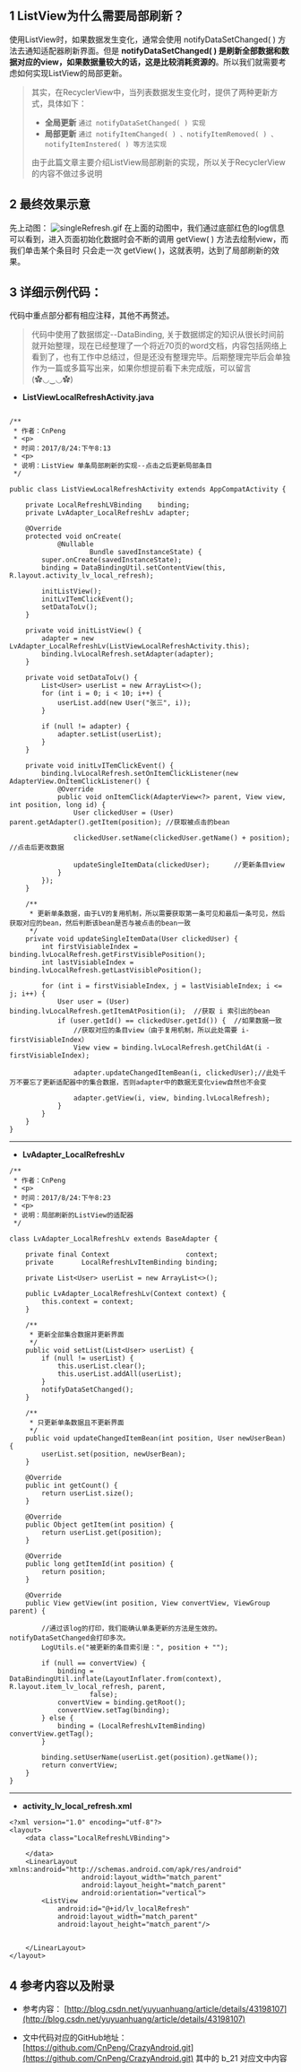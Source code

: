 ## 1 ListView为什么需要局部刷新？
使用ListView时，如果数据发生变化，通常会使用 notifyDataSetChanged( ) 方法去通知适配器刷新界面。但是 **notifyDataSetChanged( ) 是刷新全部数据和数据对应的view，如果数据量较大的话，这是比较消耗资源的**。所以我们就需要考虑如何实现ListView的局部更新。

>其实，在RecyclerView中，当列表数据发生变化时，提供了两种更新方式，具体如下：
>- **全局更新**
 `通过 notifyDataSetChanged( ) 实现`
>- **局部更新**
`通过 notifyItemChanged( ) 、notifyItemRemoved( ) 、notifyItemInstered( ) 等方法实现`
>
>由于此篇文章主要介绍ListView局部刷新的实现，所以关于RecyclerView的内容不做过多说明

## 2 最终效果示意
先上动图：
![singleRefresh.gif](http://upload-images.jianshu.io/upload_images/2551993-65519b32c1872d7c.gif?imageMogr2/auto-orient/strip)
在上面的动图中，我们通过底部红色的log信息可以看到，进入页面初始化数据时会不断的调用 getView( ) 方法去绘制view，而我们单击某个条目时 只会走一次 getView( )，这就表明，达到了局部刷新的效果。

## 3 详细示例代码：
代码中重点部分都有相应注释，其他不再赘述。

>代码中使用了数据绑定--DataBinding, 关于数据绑定的知识从很长时间前就开始整理，现在已经整理了一个将近70页的word文档，内容包括网络上看到了，也有工作中总结过，但是还没有整理完毕。后期整理完毕后会单独作为一篇或多篇写出来，如果你想提前看下未完成版，可以留言(✿◡‿◡✿)

* **ListViewLocalRefreshActivity.java**
```

/**
 * 作者：CnPeng
 * <p>
 * 时间：2017/8/24:下午8:13
 * <p>
 * 说明：ListView 单条局部刷新的实现--点击之后更新局部条目
 */

public class ListViewLocalRefreshActivity extends AppCompatActivity {

    private LocalRefreshLVBinding    binding;
    private LvAdapter_LocalRefreshLv adapter;

    @Override
    protected void onCreate(
            @Nullable
                    Bundle savedInstanceState) {
        super.onCreate(savedInstanceState);
        binding = DataBindingUtil.setContentView(this, R.layout.activity_lv_local_refresh);

        initListView();
        initLvITemClickEvent();
        setDataToLv();
    }

    private void initListView() {
        adapter = new LvAdapter_LocalRefreshLv(ListViewLocalRefreshActivity.this);
        binding.lvLocalRefresh.setAdapter(adapter);
    }

    private void setDataToLv() {
        List<User> userList = new ArrayList<>();
        for (int i = 0; i < 10; i++) {
            userList.add(new User("张三", i));
        }

        if (null != adapter) {
            adapter.setList(userList);
        }
    }

    private void initLvITemClickEvent() {
        binding.lvLocalRefresh.setOnItemClickListener(new AdapterView.OnItemClickListener() {
            @Override
            public void onItemClick(AdapterView<?> parent, View view, int position, long id) {
                User clickedUser = (User) parent.getAdapter().getItem(position); //获取被点击的bean

                clickedUser.setName(clickedUser.getName() + position);  //点击后更改数据

                updateSingleItemData(clickedUser);      //更新条目view
            }
        });
    }

    /**
     * 更新单条数据，由于LV的复用机制，所以需要获取第一条可见和最后一条可见，然后获取对应的bean，然后判断该bean是否与被点击的bean一致
     */
    private void updateSingleItemData(User clickedUser) {
        int firstVisiableIndex = binding.lvLocalRefresh.getFirstVisiblePosition();
        int lastVisiableIndex = binding.lvLocalRefresh.getLastVisiblePosition();

        for (int i = firstVisiableIndex, j = lastVisiableIndex; i <= j; i++) {
            User user = (User) binding.lvLocalRefresh.getItemAtPosition(i);  //获取 i 索引出的bean
            if (user.getId() == clickedUser.getId()) {  //如果数据一致
                //获取对应的条目view（由于复用机制，所以此处需要 i- firstVisiableIndex）
                View view = binding.lvLocalRefresh.getChildAt(i - firstVisiableIndex);

                adapter.updateChangedItemBean(i, clickedUser);//此处千万不要忘了更新适配器中的集合数据，否则adapter中的数据无变化view自然也不会变

                adapter.getView(i, view, binding.lvLocalRefresh);
            }
        }
    }
}
```
****
* **LvAdapter_LocalRefreshLv**
```
/**
 * 作者：CnPeng
 * <p>
 * 时间：2017/8/24:下午8:23
 * <p>
 * 说明：局部刷新的ListView的适配器
 */

class LvAdapter_LocalRefreshLv extends BaseAdapter {

    private final Context                   context;
    private       LocalRefreshLvItemBinding binding;

    private List<User> userList = new ArrayList<>();

    public LvAdapter_LocalRefreshLv(Context context) {
        this.context = context;
    }

    /**
     * 更新全部集合数据并更新界面
     */
    public void setList(List<User> userList) {
        if (null != userList) {
            this.userList.clear();
            this.userList.addAll(userList);
        }
        notifyDataSetChanged();
    }

    /**
     * 只更新单条数据且不更新界面
     */
    public void updateChangedItemBean(int position, User newUserBean) {
        userList.set(position, newUserBean);
    }

    @Override
    public int getCount() {
        return userList.size();
    }

    @Override
    public Object getItem(int position) {
        return userList.get(position);
    }

    @Override
    public long getItemId(int position) {
        return position;
    }

    @Override
    public View getView(int position, View convertView, ViewGroup parent) {

        //通过该log的打印，我们能确认单条更新的方法是生效的。notifyDataSetChanged会打印多次。
        LogUtils.e("被更新的条目索引是：", position + "");

        if (null == convertView) {
            binding = DataBindingUtil.inflate(LayoutInflater.from(context), R.layout.item_lv_local_refresh, parent, 
                    false);
            convertView = binding.getRoot();
            convertView.setTag(binding);
        } else {
            binding = (LocalRefreshLvItemBinding) convertView.getTag();
        }

        binding.setUserName(userList.get(position).getName());
        return convertView;
    }
}
```
*****
* **activity_lv_local_refresh.xml**
```
<?xml version="1.0" encoding="utf-8"?>
<layout>
    <data class="LocalRefreshLVBinding">

    </data>
    <LinearLayout xmlns:android="http://schemas.android.com/apk/res/android"
                  android:layout_width="match_parent"
                  android:layout_height="match_parent"
                  android:orientation="vertical">
        <ListView
            android:id="@+id/lv_localRefresh"
            android:layout_width="match_parent"
            android:layout_height="match_parent"/>


    </LinearLayout>
</layout>
```
## 4 参考内容以及附录
* 参考内容：
[http://blog.csdn.net/yuyuanhuang/article/details/43198107](http://blog.csdn.net/yuyuanhuang/article/details/43198107)

* 文中代码对应的GitHub地址：
[https://github.com/CnPeng/CrazyAndroid.git](https://github.com/CnPeng/CrazyAndroid.git)
其中的 b_21 对应文中内容
